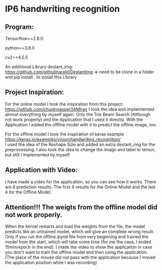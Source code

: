 # IP6 handwriting recognition
## Program:

Tensorflow==2.8.0

python==3.8.0

cv2==4.5.5

An additional Library deslant_img: https://github.com/githubharald/DeslantImg => need to be clone in a folder and pip install . to install this Library


## Project Inspiration:

For the online model I took the inspiration from this project: https://github.com/chunkyjasper/IAMhwr
I took the idea and implemtented almost everything by myself again. Only the Trie Beam Search (Although not work properly) and the Application that I used it directly. With the Application I added the offline model with it to predict the offline image, too.

For the offline model I took the inspiration of keras example https://keras.io/examples/vision/handwriting_recognition/  
I used the idea of the Reshape Size and added an extra deslant_img for the preprocessing. I also took the idea to change the image and label to tensor, but still I implemented by myself.


## Application with Video:

I have made a video for the application, so you can see how it works. There are 8 prediction results. The first 4 results for the Online Model and the last 4 for the Offline Model. 

## Attention!!! The weigts from the offline model did not work properly. 

When the kernel restarts and load the weights from the file, the model predicts like an untrained model, which will give an complete wrong result. Only if you run the offline.ipynb file from very beginning and trained the model from the start, which will take some time (for me the case, I ended 15min/epoch in the end). I made the video to show the application in case you don't want to train the offline model and then using the application.
(The place of the mouse did not pass with the application because I moved the application position while I was recording)






